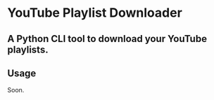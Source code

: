 # YouTube Playlist Downloader

## A Python CLI tool to download your YouTube playlists.

## Usage

Soon.
